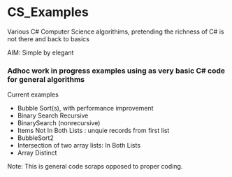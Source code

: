 # CS_Examples

Various C# Computer Science algorithims, pretending the richness of C# is not there and back to basics

AIM: Simple by elegant 

### Adhoc work in progress examples using as very basic C# code for general algorithms 

Current examples

- Bubble Sort(s),  with performance improvement
- Binary Search Recursive
- BinarySearch (nonrecursive)
- Items Not In Both Lists : unquie records from first list
- BubbleSort2
- Intersection of two array lists: In Both Lists
- Array Distinct

        
Note:  This is general code scraps opposed to proper coding.

